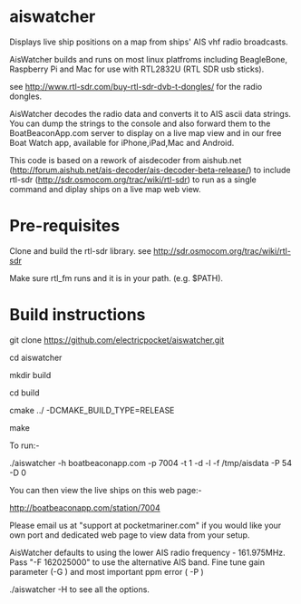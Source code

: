 aiswatcher
==========
Displays live ship positions on a map from ships' AIS vhf radio broadcasts.

AisWatcher builds and runs on most linux platfroms including BeagleBone, Raspberry Pi and Mac for use 
with RTL2832U (RTL SDR usb sticks).

see http://www.rtl-sdr.com/buy-rtl-sdr-dvb-t-dongles/ for the radio dongles.

AisWatcher decodes the radio data and converts it to AIS ascii data strings. 
You can dump the strings to the console and also forward them to the BoatBeaconApp.com server to display on a live map view and in our free Boat Watch app, available for iPhone,iPad,Mac and Android.

This code is based on a rework of aisdecoder from aishub.net (http://forum.aishub.net/ais-decoder/ais-decoder-beta-release/) 
 to include rtl-sdr (http://sdr.osmocom.org/trac/wiki/rtl-sdr) to run as a single command and diplay ships on a live map web view.

Pre-requisites
==============

Clone and build the rtl-sdr library. see http://sdr.osmocom.org/trac/wiki/rtl-sdr

Make sure rtl_fm runs and it is in your path. (e.g. $PATH).

Build instructions
==================

git clone https://github.com/electricpocket/aiswatcher.git

cd aiswatcher
<p>mkdir build
<p>cd build
<p>cmake ../ -DCMAKE_BUILD_TYPE=RELEASE
<p>make

To run:-

./aiswatcher -h boatbeaconapp.com -p 7004 -t 1 -d -l -f /tmp/aisdata -P 54 -D 0

You can then view the live ships on this web page:-

http://boatbeaconapp.com/station/7004

Please email us at "support at pocketmariner.com" if you would like your own port and dedicated web page to view
data from your setup.

AisWatcher defaults to using the lower AIS radio frequency - 161.975MHz. Pass "-F 162025000" to use the alternative AIS band.
Fine tune gain parameter (-G )  and most important ppm error ( -P ) 

./aiswatcher -H to see all the options.
